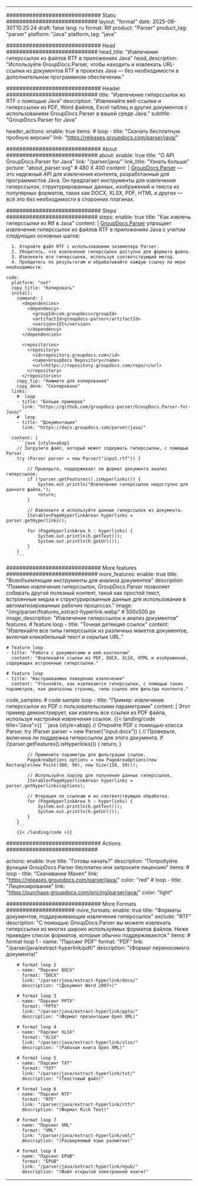 


---
############################# Static ############################
layout: "format"
date:  2025-06-30T10:25:24
draft: false
lang: ru
format: Rtf
product: "Parser"
product_tag: "parser"
platform: "Java"
platform_tag: "java"

############################# Head ############################
head_title: "Извлечение гиперссылок из файлов RTF в приложениях Java"
head_description: "Используйте GroupDocs.Parser, чтобы находить и извлекать URL-ссылки из документов RTF в проектах Java — без необходимости в дополнительном программном обеспечении."

############################# Header ############################
title: "Извлечение гиперссылок из RTF с помощью Java" 
description: "Извлекайте веб-ссылки и гиперссылки из PDF, Word файлов, Excel таблиц и других документов с использованием GroupDocs.Parser в вашей среде Java."
subtitle: "GroupDocs.Parser for Java" 

header_actions:
  enable: true
  items:
    #  loop
    - title: "Скачать бесплатную пробную версию"
      link: "https://releases.groupdocs.com/parser/java/"
      
############################# About ############################
about:
    enable: true
    title: "О API GroupDocs.Parser for Java"
    link: "/parser/java/"
    link_title: "Узнать больше"
    picture: "about_parser.svg" # 480 X 400
    content: |
       [GroupDocs.Parser](/parser/java/) — это надежный API для извлечения контента, разработанный для программистов Java. Он предлагает инструменты для извлечения гиперссылок, структурированных данных, изображений и текста из популярных форматов, таких как DOCX, XLSX, PDF, HTML и других — всё это без необходимости в сторонних плагинах.

############################# Steps ############################
steps:
    enable: true
    title: "Как извлечь гиперссылки из Rtf в Java"
    content: |
      [GroupDocs.Parser](/parser/java/) упрощает извлечение гиперссылок из файлов RTF в приложениях Java с учетом следующих основных шагов:
      
      1. Откройте файл RTF с использованием экземпляра Parser.
      2. Убедитесь, что извлечение гиперссылок доступно для формата файла.
      3. Извлеките все гиперссылки, используя соответствующий метод.
      4. Пройдитесь по результатам и обрабатывайте каждую ссылку по мере необходимости.
   
    code:
      platform: "net"
      copy_title: "Копировать"
      install:
        command: |
          <dependencies>
            <dependency>
              <groupId>com.groupdocs</groupId>
              <artifactId>groupdocs-parser</artifactId>
              <version>{0}</version>
            </dependency>
          </dependencies>

          <repositories>
            <repository>
              <id>repository.groupdocs.com</id>
              <name>GroupDocs Repository</name>
              <url>https://repository.groupdocs.com/repo/</url>
            </repository>
          </repositories>
        copy_tip: "Нажмите для копирования"
        copy_done: "Скопировано"
      links:
        #  loop
        - title: "Больше примеров"
          link: "https://github.com/groupdocs-parser/GroupDocs.Parser-for-Java/"
        #  loop
        - title: "Документация"
          link: "https://docs.groupdocs.com/parser/java/"
          
      content: |
        ```java {style=abap}
        // Загрузите файл, который может содержать гиперссылки, с помощью Parser.
        try (Parser parser = new Parser("input.rtf")) {

            // Проверьте, поддерживает ли формат документа анализ гиперссылок.
            if (!parser.getFeatures().isHyperlinks()) {
                System.out.println("Извлечение гиперссылок недоступно для данного файла.");
                return;
            }

            // Извлеките и используйте данные гиперссылок из документа.
            Iterable<PageHyperlinkArea> hyperlinks = parser.getHyperlinks();

            for (PageHyperlinkArea h : hyperlinks) {
                System.out.println(h.getText());
                System.out.println(h.getUrl());
            }
        }
        ```            

############################# More features ############################
more_features:
  enable: true
  title: "Всеобъемлющие инструменты для анализа документов"
  description: "Помимо извлечения гиперссылок, GroupDocs.Parser позволяет собирать другой полезный контент, такой как простой текст, встроенные медиа и структурированные данные для использования в автоматизированных рабочих процессах."
  image: "/img/parser/features_extract-hyperlink.webp" # 500x500 px
  image_description: "Извлечение гиперссылок и анализ документов"
  features:
    # feature loop
    - title: "Точная детекция ссылок"
      content: "Извлекайте все типы гиперссылок из различных макетов документов, включая кликабельный текст и скрытые URL."

    # feature loop
    - title: "Работа с документами и веб-контентом"
      content: "Извлекайте ссылки из PDF, DOCX, XLSX, HTML и изображений, содержащих встроенные гиперссылки."

    # feature loop
    - title: "Настраиваемое поведение извлечения"
      content: "Уточняйте, как извлекаются гиперссылки, с помощью таких параметров, как диапазоны страниц, типы ссылок или фильтры контента."
      
  code_samples:
    # code sample loop
    - title: "Пример: извлечение гиперссылок из PDF с пользовательскими параметрами"
      content: |
        Этот пример демонстрирует, как извлечь все ссылки из PDF файла, используя настройки извлечения ссылок.
        {{< landing/code title="Java">}}
        ```java {style=abap}
        //  Откройте PDF с помощью класса Parser.
        try (Parser parser = new Parser("input.docx"))
        {
            // Проверьте, включена ли поддержка гиперссылок для этого документа.
            if (!parser.getFeatures().isHyperlinks()) {
                return;
            }

            // Примените параметры для фильтрации ссылок.
            PageAreaOptions options = new PageAreaOptions(new Rectangle(new Point(380, 90), new Size(150, 50)));

            // Используйте парсер для получения данных гиперссылок.
            Iterable<PageHyperlinkArea> hyperlinks = parser.getHyperlinks(options);

            // Итерация по ссылкам и их соответствующая обработка.
            for (PageHyperlinkArea h : hyperlinks) {
                System.out.println(h.getText());
                System.out.println(h.getUrl());
            }
        }
        ```
        {{< /landing/code >}}


############################# Actions ############################

actions:
  enable: true
  title: "Готовы начать?"
  description: "Попробуйте функции GroupDocs.Parser бесплатно или запросите лицензию"
  items:
    #  loop
    - title: "Скачивание Maven"
      link: "https://releases.groupdocs.com/parser/java/"
      color: "red"
        #  loop
    - title: "Лицензирование"
      link: "https://purchase.groupdocs.com/pricing/parser/java/"
      color: "light"


############################# More Formats #####################
more_formats:
    enable: true
    title: "Форматы документов, поддерживающие извлечение гиперссылок"
    exclude: "RTF"
    description: "С помощью GroupDocs.Parser вы можете извлекать гиперссылки из многих широко используемых форматов файлов. Ниже приведен список форматов, которые обычно поддерживаются."
    items: 
        # format loop 1
        - name: "Парсинг PDF"
          format: "PDF"
          link: "/parser/java/extract-hyperlink/pdf/"
          description: "(Формат переносимого документа)"
          
        # format loop 2
        - name: "Парсинг DOCX"
          format: "DOCX"
          link: "/parser/java/extract-hyperlink/docx/"
          description: "(Документ Word 2007+)"
          
        # format loop 3
        - name: "Парсинг PPTX"
          format: "PPTX"
          link: "/parser/java/extract-hyperlink/pptx/"
          description: "(Формат презентации Open XML)"
          
        # format loop 4
        - name: "Парсинг XLSX"
          format: "XLSX"
          link: "/parser/java/extract-hyperlink/xlsx/"
          description: "(Рабочая книга Open XML)"
          
        # format loop 5
        - name: "Парсинг TXT"
          format: "TXT"
          link: "/parser/java/extract-hyperlink/txt/"
          description: "(Текстовый файл)"
          
        # format loop 6
        - name: "Парсинг RTF"
          format: "RTF"
          link: "/parser/java/extract-hyperlink/rtf/"
          description: "(Формат Rich Text)"
          
        # format loop 7
        - name: "Парсинг XML"
          format: "XML"
          link: "/parser/java/extract-hyperlink/xml/"
          description: "(Расширяемый язык разметки)"
          
        # format loop 8
        - name: "Парсинг EPUB"
          format: "EPUB"
          link: "/parser/java/extract-hyperlink/epub/"
          description: "(Файл открытой электронной книги)"
         
          

---